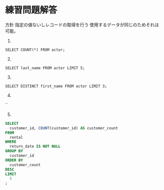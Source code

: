 # 練習問題解答

方針
指定の値ないしレコードの取得を行う
使用するデータが同じのためそれは可能。

1. 
`SELECT COUNT(*) FROM actor;`

2. 
`SELECT last_name FROM actor LIMIT 5;`

3. 
`SELECT DISTINCT first_name FROM actor LIMIT 3;`

4. 
``


5. 
```sql
SELECT
  customer_id, COUNT(customer_id) AS customer_count
FROM
  rental
WHERE
  return_date IS NOT NULL
GROUP BY
  customer_id
ORDER BY
  customer_count
DESC
LIMIT
  5
;
```


